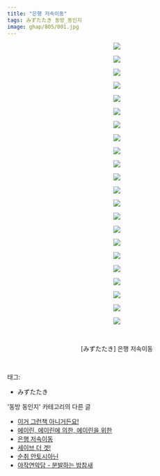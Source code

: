 ```yaml
---
title: "은행 저속이동"
tags: みずたたき 동방_동인지
image: ghap/805/001.jpg
---
```

<div class="article">
<p style="text-align: center; clear: none; float: none;"><img src="{{ site.nasurl }}/ghap/805/001.jpg"/></p>
<p style="text-align: center; clear: none; float: none;"><img src="{{ site.nasurl }}/ghap/805/002.jpg"/></p>
<p style="text-align: center; clear: none; float: none;"><img src="{{ site.nasurl }}/ghap/805/003.jpg"/></p>
<p style="text-align: center; clear: none; float: none;"><img src="{{ site.nasurl }}/ghap/805/004.jpg"/></p>
<p style="text-align: center; clear: none; float: none;"><img src="{{ site.nasurl }}/ghap/805/005.jpg"/></p>
<p style="text-align: center; clear: none; float: none;"><img src="{{ site.nasurl }}/ghap/805/006.jpg"/></p>
<p style="text-align: center; clear: none; float: none;"><img src="{{ site.nasurl }}/ghap/805/007.jpg"/></p>
<p style="text-align: center; clear: none; float: none;"><img src="{{ site.nasurl }}/ghap/805/008.jpg"/></p>
<p style="text-align: center; clear: none; float: none;"><img src="{{ site.nasurl }}/ghap/805/009.jpg"/></p>
<p style="text-align: center; clear: none; float: none;"><img src="{{ site.nasurl }}/ghap/805/010.jpg"/></p>
<p style="text-align: center; clear: none; float: none;"><img src="{{ site.nasurl }}/ghap/805/011.jpg"/></p>
<p style="text-align: center; clear: none; float: none;"><img src="{{ site.nasurl }}/ghap/805/012.jpg"/></p>
<p style="text-align: center; clear: none; float: none;"><img src="{{ site.nasurl }}/ghap/805/013.jpg"/></p>
<p style="text-align: center; clear: none; float: none;"><img src="{{ site.nasurl }}/ghap/805/014.jpg"/></p>
<p style="text-align: center; clear: none; float: none;"><img src="{{ site.nasurl }}/ghap/805/015.jpg"/></p>
<p style="text-align: center; clear: none; float: none;"><img src="{{ site.nasurl }}/ghap/805/016.jpg"/></p>
<p style="text-align: center; clear: none; float: none;"><img src="{{ site.nasurl }}/ghap/805/017.jpg"/></p>
<p style="text-align: center; clear: none; float: none;"><img src="{{ site.nasurl }}/ghap/805/018.jpg"/></p>
<p style="text-align: center; clear: none; float: none;"><img src="{{ site.nasurl }}/ghap/805/019.jpg"/></p>
<p style="text-align: center; clear: none; float: none;"><img src="{{ site.nasurl }}/ghap/805/020.jpg"/></p>
<p style="text-align: center; clear: none; float: none;"><img src="{{ site.nasurl }}/ghap/805/021.jpg"/></p>
<p style="text-align: center; clear: none; float: none;"><img src="{{ site.nasurl }}/ghap/805/022.jpg"/></p>
<p style="text-align: center; clear: none; float: none;"><br/></p>
<p style="text-align: center; clear: none; float: none;">[みずたたき] 은행 저속이동</p>
<p><br/></p>
</div><div class="tagTrail">
<p>태그: </p>
<ul>
<li>みずたたき</li>
</ul>
</div><div class="another">
<p>'동방 동인지' 카테고리의 다른 글</p>
<ul>
<li><a href="/2016-07-10-ghap_807">이거 그런책 아니거든요!</a></li>
<li><a href="/2016-07-10-ghap_806">에이린, 에이린에 의한, 에이린을 위한</a></li>
<li><a href="/2016-07-10-ghap_805">은행 저속이동</a></li>
<li><a href="/2016-07-10-ghap_804">세이브 더 겟!</a></li>
<li><a href="/2016-07-10-ghap_801">순취 안토시아닌</a></li>
<li><a href="/2016-07-10-ghap_800">야작연악담 - 분발하는 밤참새</a></li>
</ul>
</div><div class="cb_module cb_fluid">
<div class="cb_wrt cb_profile">
</div><!-- commentList close -->
</div>